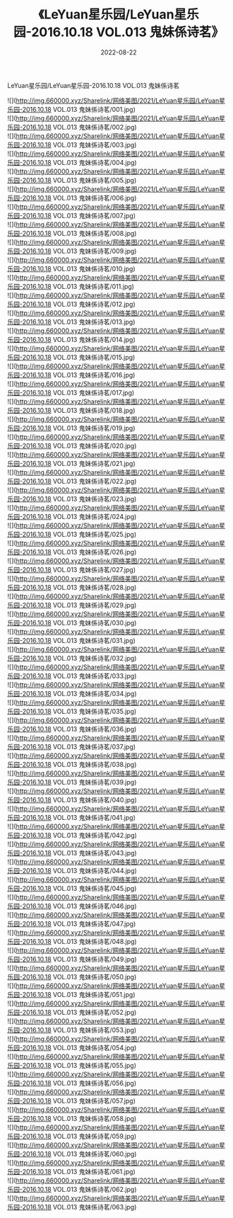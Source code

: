 ﻿---
layout: post
title:  《LeYuan星乐园/LeYuan星乐园-2016.10.18 VOL.013 鬼妹係诗茗》
date:   2022-08-22
img: http://img.660000.xyz/Sharelink/网络美图/2021/LeYuan星乐园/LeYuan星乐园-2016.10.18 VOL.013 鬼妹係诗茗/000.jpg
categories: [美女, 清纯, 唯美]
---

LeYuan星乐园/LeYuan星乐园-2016.10.18 VOL.013 鬼妹係诗茗

 ![](http://img.660000.xyz/Sharelink/网络美图/2021/LeYuan星乐园/LeYuan星乐园-2016.10.18 VOL.013 鬼妹係诗茗/001.jpg) <br>![](http://img.660000.xyz/Sharelink/网络美图/2021/LeYuan星乐园/LeYuan星乐园-2016.10.18 VOL.013 鬼妹係诗茗/002.jpg) <br>![](http://img.660000.xyz/Sharelink/网络美图/2021/LeYuan星乐园/LeYuan星乐园-2016.10.18 VOL.013 鬼妹係诗茗/003.jpg) <br>![](http://img.660000.xyz/Sharelink/网络美图/2021/LeYuan星乐园/LeYuan星乐园-2016.10.18 VOL.013 鬼妹係诗茗/004.jpg) <br>![](http://img.660000.xyz/Sharelink/网络美图/2021/LeYuan星乐园/LeYuan星乐园-2016.10.18 VOL.013 鬼妹係诗茗/005.jpg) <br>![](http://img.660000.xyz/Sharelink/网络美图/2021/LeYuan星乐园/LeYuan星乐园-2016.10.18 VOL.013 鬼妹係诗茗/006.jpg) <br>![](http://img.660000.xyz/Sharelink/网络美图/2021/LeYuan星乐园/LeYuan星乐园-2016.10.18 VOL.013 鬼妹係诗茗/007.jpg) <br>![](http://img.660000.xyz/Sharelink/网络美图/2021/LeYuan星乐园/LeYuan星乐园-2016.10.18 VOL.013 鬼妹係诗茗/008.jpg) <br>![](http://img.660000.xyz/Sharelink/网络美图/2021/LeYuan星乐园/LeYuan星乐园-2016.10.18 VOL.013 鬼妹係诗茗/009.jpg) <br>![](http://img.660000.xyz/Sharelink/网络美图/2021/LeYuan星乐园/LeYuan星乐园-2016.10.18 VOL.013 鬼妹係诗茗/010.jpg) <br>![](http://img.660000.xyz/Sharelink/网络美图/2021/LeYuan星乐园/LeYuan星乐园-2016.10.18 VOL.013 鬼妹係诗茗/011.jpg) <br>![](http://img.660000.xyz/Sharelink/网络美图/2021/LeYuan星乐园/LeYuan星乐园-2016.10.18 VOL.013 鬼妹係诗茗/012.jpg) <br>![](http://img.660000.xyz/Sharelink/网络美图/2021/LeYuan星乐园/LeYuan星乐园-2016.10.18 VOL.013 鬼妹係诗茗/013.jpg) <br>![](http://img.660000.xyz/Sharelink/网络美图/2021/LeYuan星乐园/LeYuan星乐园-2016.10.18 VOL.013 鬼妹係诗茗/014.jpg) <br>![](http://img.660000.xyz/Sharelink/网络美图/2021/LeYuan星乐园/LeYuan星乐园-2016.10.18 VOL.013 鬼妹係诗茗/015.jpg) <br>![](http://img.660000.xyz/Sharelink/网络美图/2021/LeYuan星乐园/LeYuan星乐园-2016.10.18 VOL.013 鬼妹係诗茗/016.jpg) <br>![](http://img.660000.xyz/Sharelink/网络美图/2021/LeYuan星乐园/LeYuan星乐园-2016.10.18 VOL.013 鬼妹係诗茗/017.jpg) <br>![](http://img.660000.xyz/Sharelink/网络美图/2021/LeYuan星乐园/LeYuan星乐园-2016.10.18 VOL.013 鬼妹係诗茗/018.jpg) <br>![](http://img.660000.xyz/Sharelink/网络美图/2021/LeYuan星乐园/LeYuan星乐园-2016.10.18 VOL.013 鬼妹係诗茗/019.jpg) <br>![](http://img.660000.xyz/Sharelink/网络美图/2021/LeYuan星乐园/LeYuan星乐园-2016.10.18 VOL.013 鬼妹係诗茗/020.jpg) <br>![](http://img.660000.xyz/Sharelink/网络美图/2021/LeYuan星乐园/LeYuan星乐园-2016.10.18 VOL.013 鬼妹係诗茗/021.jpg) <br>![](http://img.660000.xyz/Sharelink/网络美图/2021/LeYuan星乐园/LeYuan星乐园-2016.10.18 VOL.013 鬼妹係诗茗/022.jpg) <br>![](http://img.660000.xyz/Sharelink/网络美图/2021/LeYuan星乐园/LeYuan星乐园-2016.10.18 VOL.013 鬼妹係诗茗/023.jpg) <br>![](http://img.660000.xyz/Sharelink/网络美图/2021/LeYuan星乐园/LeYuan星乐园-2016.10.18 VOL.013 鬼妹係诗茗/024.jpg) <br>![](http://img.660000.xyz/Sharelink/网络美图/2021/LeYuan星乐园/LeYuan星乐园-2016.10.18 VOL.013 鬼妹係诗茗/025.jpg) <br>![](http://img.660000.xyz/Sharelink/网络美图/2021/LeYuan星乐园/LeYuan星乐园-2016.10.18 VOL.013 鬼妹係诗茗/026.jpg) <br>![](http://img.660000.xyz/Sharelink/网络美图/2021/LeYuan星乐园/LeYuan星乐园-2016.10.18 VOL.013 鬼妹係诗茗/027.jpg) <br>![](http://img.660000.xyz/Sharelink/网络美图/2021/LeYuan星乐园/LeYuan星乐园-2016.10.18 VOL.013 鬼妹係诗茗/028.jpg) <br>![](http://img.660000.xyz/Sharelink/网络美图/2021/LeYuan星乐园/LeYuan星乐园-2016.10.18 VOL.013 鬼妹係诗茗/029.jpg) <br>![](http://img.660000.xyz/Sharelink/网络美图/2021/LeYuan星乐园/LeYuan星乐园-2016.10.18 VOL.013 鬼妹係诗茗/030.jpg) <br>![](http://img.660000.xyz/Sharelink/网络美图/2021/LeYuan星乐园/LeYuan星乐园-2016.10.18 VOL.013 鬼妹係诗茗/031.jpg) <br>![](http://img.660000.xyz/Sharelink/网络美图/2021/LeYuan星乐园/LeYuan星乐园-2016.10.18 VOL.013 鬼妹係诗茗/032.jpg) <br>![](http://img.660000.xyz/Sharelink/网络美图/2021/LeYuan星乐园/LeYuan星乐园-2016.10.18 VOL.013 鬼妹係诗茗/033.jpg) <br>![](http://img.660000.xyz/Sharelink/网络美图/2021/LeYuan星乐园/LeYuan星乐园-2016.10.18 VOL.013 鬼妹係诗茗/034.jpg) <br>![](http://img.660000.xyz/Sharelink/网络美图/2021/LeYuan星乐园/LeYuan星乐园-2016.10.18 VOL.013 鬼妹係诗茗/035.jpg) <br>![](http://img.660000.xyz/Sharelink/网络美图/2021/LeYuan星乐园/LeYuan星乐园-2016.10.18 VOL.013 鬼妹係诗茗/036.jpg) <br>![](http://img.660000.xyz/Sharelink/网络美图/2021/LeYuan星乐园/LeYuan星乐园-2016.10.18 VOL.013 鬼妹係诗茗/037.jpg) <br>![](http://img.660000.xyz/Sharelink/网络美图/2021/LeYuan星乐园/LeYuan星乐园-2016.10.18 VOL.013 鬼妹係诗茗/038.jpg) <br>![](http://img.660000.xyz/Sharelink/网络美图/2021/LeYuan星乐园/LeYuan星乐园-2016.10.18 VOL.013 鬼妹係诗茗/039.jpg) <br>![](http://img.660000.xyz/Sharelink/网络美图/2021/LeYuan星乐园/LeYuan星乐园-2016.10.18 VOL.013 鬼妹係诗茗/040.jpg) <br>![](http://img.660000.xyz/Sharelink/网络美图/2021/LeYuan星乐园/LeYuan星乐园-2016.10.18 VOL.013 鬼妹係诗茗/041.jpg) <br>![](http://img.660000.xyz/Sharelink/网络美图/2021/LeYuan星乐园/LeYuan星乐园-2016.10.18 VOL.013 鬼妹係诗茗/042.jpg) <br>![](http://img.660000.xyz/Sharelink/网络美图/2021/LeYuan星乐园/LeYuan星乐园-2016.10.18 VOL.013 鬼妹係诗茗/043.jpg) <br>![](http://img.660000.xyz/Sharelink/网络美图/2021/LeYuan星乐园/LeYuan星乐园-2016.10.18 VOL.013 鬼妹係诗茗/044.jpg) <br>![](http://img.660000.xyz/Sharelink/网络美图/2021/LeYuan星乐园/LeYuan星乐园-2016.10.18 VOL.013 鬼妹係诗茗/045.jpg) <br>![](http://img.660000.xyz/Sharelink/网络美图/2021/LeYuan星乐园/LeYuan星乐园-2016.10.18 VOL.013 鬼妹係诗茗/046.jpg) <br>![](http://img.660000.xyz/Sharelink/网络美图/2021/LeYuan星乐园/LeYuan星乐园-2016.10.18 VOL.013 鬼妹係诗茗/047.jpg) <br>![](http://img.660000.xyz/Sharelink/网络美图/2021/LeYuan星乐园/LeYuan星乐园-2016.10.18 VOL.013 鬼妹係诗茗/048.jpg) <br>![](http://img.660000.xyz/Sharelink/网络美图/2021/LeYuan星乐园/LeYuan星乐园-2016.10.18 VOL.013 鬼妹係诗茗/049.jpg) <br>![](http://img.660000.xyz/Sharelink/网络美图/2021/LeYuan星乐园/LeYuan星乐园-2016.10.18 VOL.013 鬼妹係诗茗/050.jpg) <br>![](http://img.660000.xyz/Sharelink/网络美图/2021/LeYuan星乐园/LeYuan星乐园-2016.10.18 VOL.013 鬼妹係诗茗/051.jpg) <br>![](http://img.660000.xyz/Sharelink/网络美图/2021/LeYuan星乐园/LeYuan星乐园-2016.10.18 VOL.013 鬼妹係诗茗/052.jpg) <br>![](http://img.660000.xyz/Sharelink/网络美图/2021/LeYuan星乐园/LeYuan星乐园-2016.10.18 VOL.013 鬼妹係诗茗/053.jpg) <br>![](http://img.660000.xyz/Sharelink/网络美图/2021/LeYuan星乐园/LeYuan星乐园-2016.10.18 VOL.013 鬼妹係诗茗/054.jpg) <br>![](http://img.660000.xyz/Sharelink/网络美图/2021/LeYuan星乐园/LeYuan星乐园-2016.10.18 VOL.013 鬼妹係诗茗/055.jpg) <br>![](http://img.660000.xyz/Sharelink/网络美图/2021/LeYuan星乐园/LeYuan星乐园-2016.10.18 VOL.013 鬼妹係诗茗/056.jpg) <br>![](http://img.660000.xyz/Sharelink/网络美图/2021/LeYuan星乐园/LeYuan星乐园-2016.10.18 VOL.013 鬼妹係诗茗/057.jpg) <br>![](http://img.660000.xyz/Sharelink/网络美图/2021/LeYuan星乐园/LeYuan星乐园-2016.10.18 VOL.013 鬼妹係诗茗/058.jpg) <br>![](http://img.660000.xyz/Sharelink/网络美图/2021/LeYuan星乐园/LeYuan星乐园-2016.10.18 VOL.013 鬼妹係诗茗/059.jpg) <br>![](http://img.660000.xyz/Sharelink/网络美图/2021/LeYuan星乐园/LeYuan星乐园-2016.10.18 VOL.013 鬼妹係诗茗/060.jpg) <br>![](http://img.660000.xyz/Sharelink/网络美图/2021/LeYuan星乐园/LeYuan星乐园-2016.10.18 VOL.013 鬼妹係诗茗/061.jpg) <br>![](http://img.660000.xyz/Sharelink/网络美图/2021/LeYuan星乐园/LeYuan星乐园-2016.10.18 VOL.013 鬼妹係诗茗/062.jpg) <br>![](http://img.660000.xyz/Sharelink/网络美图/2021/LeYuan星乐园/LeYuan星乐园-2016.10.18 VOL.013 鬼妹係诗茗/063.jpg) <br>